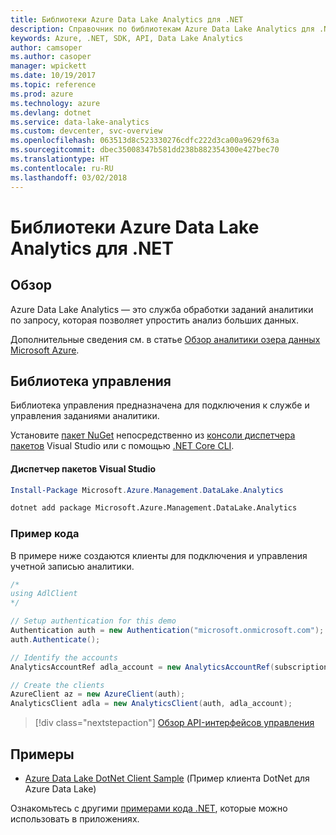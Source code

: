 ```yaml
---
title: Библиотеки Azure Data Lake Analytics для .NET
description: Справочник по библиотекам Azure Data Lake Analytics для .NET
keywords: Azure, .NET, SDK, API, Data Lake Analytics
author: camsoper
ms.author: casoper
manager: wpickett
ms.date: 10/19/2017
ms.topic: reference
ms.prod: azure
ms.technology: azure
ms.devlang: dotnet
ms.service: data-lake-analytics
ms.custom: devcenter, svc-overview
ms.openlocfilehash: 063513d8c523330276cdfc222d3ca00a9629f63a
ms.sourcegitcommit: dbec35008347b581dd238b882354300e427bec70
ms.translationtype: HT
ms.contentlocale: ru-RU
ms.lasthandoff: 03/02/2018
---
```

# <a name="azure-data-lake-analytics-libraries-for-net"></a>Библиотеки Azure Data Lake Analytics для .NET

## <a name="overview"></a>Обзор

Azure Data Lake Analytics — это служба обработки заданий аналитики по запросу, которая позволяет упростить анализ больших данных.

Дополнительные сведения см. в статье [Обзор аналитики озера данных Microsoft Azure](/azure/data-lake-analytics/data-lake-analytics-overview).

## <a name="management-library"></a>Библиотека управления

Библиотека управления предназначена для подключения к службе и управления заданиями аналитики.

Установите [пакет NuGet](https://www.nuget.org/packages/Microsoft.Azure.Management.DataLake.Analytics) непосредственно из [консоли диспетчера пакетов][PackageManager] Visual Studio или с помощью [.NET Core CLI][DotNetCLI].

#### <a name="visual-studio-package-manager"></a>Диспетчер пакетов Visual Studio

```powershell
Install-Package Microsoft.Azure.Management.DataLake.Analytics
```

```bash
dotnet add package Microsoft.Azure.Management.DataLake.Analytics
```

### <a name="code-example"></a>Пример кода

В примере ниже создаются клиенты для подключения и управления учетной записью аналитики.

```csharp
/*
using AdlClient 
*/

// Setup authentication for this demo
Authentication auth = new Authentication("microsoft.onmicrosoft.com"); // change this to YOUR tenant
auth.Authenticate();

// Identify the accounts
AnalyticsAccountRef adla_account = new AnalyticsAccountRef(subscriptionId, resourceGroup, userName);

// Create the clients
AzureClient az = new AzureClient(auth);
AnalyticsClient adla = new AnalyticsClient(auth, adla_account);
```

> [!div class="nextstepaction"]
> [Обзор API-интерфейсов управления](/dotnet/api/overview/azure/datalakeanalytics/management)

## <a name="samples"></a>Примеры
* [Azure Data Lake DotNet Client Sample](https://azure.microsoft.com/resources/samples/data-lake-dotnet-client/) (Пример клиента DotNet для Azure Data Lake)

Ознакомьтесь с другими [примерами кода .NET](https://azure.microsoft.com/resources/samples/?platform=dotnet), которые можно использовать в приложениях.

[PackageManager]: https://docs.microsoft.com/nuget/tools/package-manager-console
[DotNetCLI]: https://docs.microsoft.com/dotnet/core/tools/dotnet-add-package
